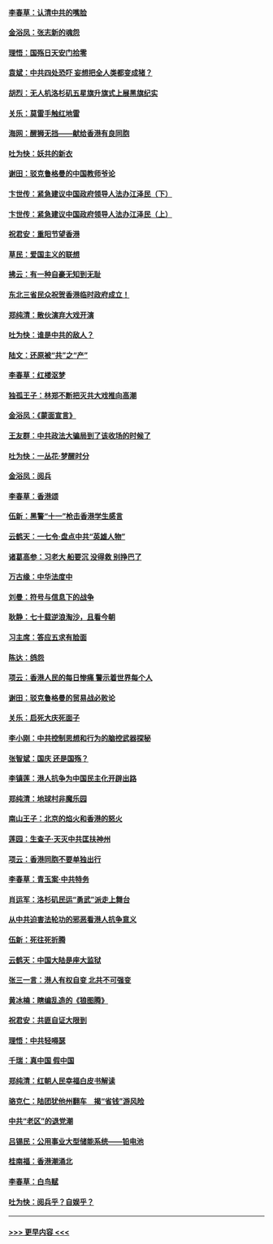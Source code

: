 #### [李春草：认清中共的嘴脸](../pages/nsc993/n11579954.md?t=10100722) 
#### [金浴凤：张志新的魂怨](../pages/nsc993/n11579913.md?t=10100722) 
#### [理悟：国殇日天安门拾零](../pages/nsc993/n11579843.md?t=10100722) 
#### [袁斌：中共四处恐吓 妄想把全人类都变成猪？](../pages/nsc993/n11579814.md?t=10100722) 
#### [胡烈：无人机洛杉矶五星旗升旗式上展黑旗纪实](../pages/nsc993/n11579322.md?t=10100722) 
#### [关乐：莫雷手触红地雷](../pages/nsc993/n11577862.md?t=10100722) 
#### [海网：醒狮无挡——献给香港有良同胞](../pages/nsc993/n11577835.md?t=10100722) 
#### [吐为快：妖共的新衣](../pages/nsc993/n11577575.md?t=10100722) 
#### [谢田：驳克鲁格曼的中国教师爷论](../pages/nsc993/n11575034.md?t=10100722) 
#### [卞世传：紧急建议中国政府领导人法办江泽民（下）](../pages/nsc993/n11573390.md?t=10100722) 
#### [卞世传：紧急建议中国政府领导人法办江泽民（上）](../pages/nsc993/n11573208.md?t=10100722) 
#### [祝君安：重阳节望香港](../pages/nsc993/n11573190.md?t=10100722) 
#### [草民：爱国主义的联想](../pages/nsc993/n11572333.md?t=10100722) 
#### [拂云：有一种自豪无知到无耻](../pages/nsc993/n11572006.md?t=10100722) 
#### [东北三省民众祝贺香港临时政府成立！](../pages/nsc993/n11571215.md?t=10100722) 
#### [郑纯清：散伙演弃大戏开演](../pages/nsc993/n11570826.md?t=10100722) 
#### [吐为快：谁是中共的敌人？](../pages/nsc993/n11570817.md?t=10100722) 
#### [陆文：还原被“共”之“产”](../pages/nsc993/n11570798.md?t=10100722) 
#### [李春草：红楼沤梦](../pages/nsc993/n11569673.md?t=10100722) 
#### [独孤王子：林郑不断把灭共大戏推向高潮](../pages/nsc993/n11569381.md?t=10100722) 
#### [金浴凤：《蒙面宣言》](../pages/nsc993/n11569368.md?t=10100722) 
#### [王友群：中共政法大骗局到了该收场的时候了](../pages/nsc993/n11568940.md?t=10100722) 
#### [吐为快：一丛花‧梦醒时分](../pages/nsc993/n11567491.md?t=10100722) 
#### [金浴凤：阅兵](../pages/nsc993/n11567454.md?t=10100722) 
#### [李春草：香港颂](../pages/nsc993/n11567444.md?t=10100722) 
#### [伍新：黑警“十一”枪击香港学生感言](../pages/nsc993/n11567426.md?t=10100722) 
#### [云鹤天：一七令‧盘点中共“英雄人物”](../pages/nsc993/n11567091.md?t=10100722) 
#### [诸葛高参：习老大 船要沉 没得救 别挣巴了](../pages/nsc993/n11566976.md?t=10100722) 
#### [万古缘：中华法度中](../pages/nsc993/n11566726.md?t=10100722) 
#### [刘曼：符号与信息下的战争](../pages/nsc993/n11564655.md?t=10100722) 
#### [耿静：七十载逆浪淘沙，且看今朝](../pages/nsc993/n11564520.md?t=10100722) 
#### [习主席：答应五求有脸面](../pages/nsc993/n11563953.md?t=10100722) 
#### [陈达：鸽怨](../pages/nsc993/n11561879.md?t=10100722) 
#### [项云：香港人民的每日惨痛  警示着世界每个人](../pages/nsc993/n11559273.md?t=10100722) 
#### [谢田：驳克鲁格曼的贸易战必败论](../pages/nsc993/n11555840.md?t=10100722) 
#### [关乐：启死大庆死面子](../pages/nsc993/n11556823.md?t=10100722) 
#### [李小刚：中共控制思想和行为的脑控武器探秘](../pages/nsc993/n11556776.md?t=10100722) 
#### [张智斌：国庆  还是国殇？](../pages/nsc993/n11556617.md?t=10100722) 
#### [李镇莲：港人抗争为中国民主化开辟出路](../pages/nsc993/n11556570.md?t=10100722) 
#### [郑纯清：地球村非魔乐园](../pages/nsc993/n11555415.md?t=10100722) 
#### [南山王子：北京的焰火和香港的怒火](../pages/nsc993/n11555318.md?t=10100722) 
#### [莲园：生查子·天灭中共匡扶神州](../pages/nsc993/n11555302.md?t=10100722) 
#### [项云：香港同胞不要单独出行](../pages/nsc993/n11555276.md?t=10100722) 
#### [李春草：青玉案‧中共特务](../pages/nsc993/n11552356.md?t=10100722) 
#### [肖运军：洛杉矶民运“勇武”派走上舞台](../pages/nsc993/n11551595.md?t=10100722) 
#### [从中共迫害法轮功的邪恶看港人抗争意义](../pages/nsc993/n11540858.md?t=10100722) 
#### [伍新：死往死折腾](../pages/nsc993/n11550174.md?t=10100722) 
#### [云鹤天：中国大陆是座大监狱](../pages/nsc993/n11550155.md?t=10100722) 
#### [张三一言：港人有权自变 北共不可强变](../pages/nsc993/n11550132.md?t=10100722) 
#### [黄冰楠：瞎编乱造的《狼图腾》](../pages/nsc993/n11550082.md?t=10100722) 
#### [祝君安：共匪自证大限到](../pages/nsc993/n11550041.md?t=10100722) 
#### [理悟：中共轻嘚瑟](../pages/nsc993/n11547978.md?t=10100722) 
#### [千瑞：真中国 假中国](../pages/nsc993/n11547865.md?t=10100722) 
#### [郑纯清：红朝人民幸福白皮书解读](../pages/nsc993/n11547499.md?t=10100722) 
#### [骆克仁：陆团犹他州翻车　揭“省钱”游风险](../pages/nsc993/n11546977.md?t=10100722) 
#### [中共“老区”的退党潮](../pages/nsc993/n11545995.md?t=10100722) 
#### [吕锡民：公用事业大型储能系统——铅电池](../pages/nsc993/n11545701.md?t=10100722) 
#### [桂南福：香港潮涌北](../pages/nsc993/n11545682.md?t=10100722) 
#### [李春草：白鸟赋](../pages/nsc993/n11545663.md?t=10100722) 
#### [吐为快：阅兵乎？自娱乎？](../pages/nsc993/n11545625.md?t=10100722) 

----
#### [ >>> 更早内容 <<< ](../indexes/nsc993-earlier.md)
